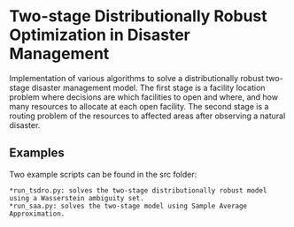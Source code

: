  # Two-stage Distributionally Robust Optimization in Disaster Management
 
 Implementation of various algorithms to solve a distributionally robust two-stage disaster management model. The first stage is a facility location problem where decisions are which facilities to open and where, and how many resources to allocate at each open facility. The second stage is a routing problem of the resources to affected areas after observing a natural disaster. 
 
 ## Examples
 Two example scripts can be found in the src folder:
 
    *run_tsdro.py: solves the two-stage distributionally robust model using a Wasserstein ambiguity set.
    *run_saa.py: solves the two-stage model using Sample Average Approximation.
  
